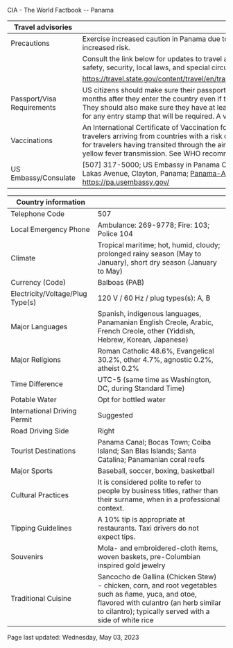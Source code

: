 CIA - The World Factbook -- Panama

| Travel advisories | |
| --- | --- |
| Precautions | Exercise increased caution in Panama due to crime. Some areas have increased risk. |
| | Consult the link below for updates to travel advisories and statements on safety, security, local laws, and special circumstances in this country. |
| | <https://travel.state.gov/content/travel/en/traveladvisories/traveladvisories.html> |
| Passport/Visa Requirements | US citizens should make sure their passport will not expire for at least 3 months after they enter the country even if they do not intend to stay that long. They should also make sure they have at least 1 blank page in their passport for any entry stamp that will be required. A visa is not required. |
| Vaccinations | An International Certificate of Vaccination for yellow fever is required for travelers arriving from countries with a risk of yellow fever transmission and for travelers having transited through the airport of a country with risk of yellow fever transmission. See WHO recommendations.  <http://www.who.int/> |
| US Embassy/Consulate | [507] 317-5000; US Embassy in Panama City, Building 783, Demetrio Basilio Lakas Avenue, Clayton, Panama; Panama-ACS@state.gov; https://pa.usembassy.gov/ |

| Country information |  |
| --- | --- |
| Telephone Code | 507 |
| Local Emergency Phone | Ambulance: 269-9778; Fire: 103; Police 104 |
| Climate | Tropical maritime; hot, humid, cloudy; prolonged rainy season (May to January), short dry season (January to May) |
| Currency (Code) | Balboas (PAB) |
| Electricity/Voltage/Plug Type(s) | 120 V / 60 Hz / plug types(s): A, B |
| Major Languages | Spanish, indigenous languages, Panamanian English Creole, Arabic, French Creole, other (Yiddish, Hebrew, Korean, Japanese) |
| Major Religions | Roman Catholic 48.6%, Evangelical 30.2%, other 4.7%, agnostic 0.2%, atheist 0.2% |
| Time Difference | UTC-5 (same time as Washington, DC, during Standard Time) |
| Potable Water | Opt for bottled water |
| International Driving Permit | Suggested |
| Road Driving Side | Right |
| Tourist Destinations | Panama Canal; Bocas Town; Coiba Island; San Blas Islands; Santa Catalina; Panamanian coral reefs |
| Major Sports | Baseball, soccer, boxing, basketball |
| Cultural Practices | It is considered polite to refer to people by business titles, rather than their surname, when in a professional context. |
| Tipping Guidelines | A 10% tip is appropriate at restaurants. Taxi drivers do not expect tips. |
| Souvenirs | Mola- and embroidered-cloth items, woven baskets, pre-Columbian inspired gold jewelry |
| Traditional Cuisine | Sancocho de Gallina (Chicken Stew) - chicken, corn, and root vegetables such as ñame, yuca, and otoe, flavored with culantro (an herb similar to cilantro); typically served with a side of white rice |

Page last updated: Wednesday, May 03, 2023
